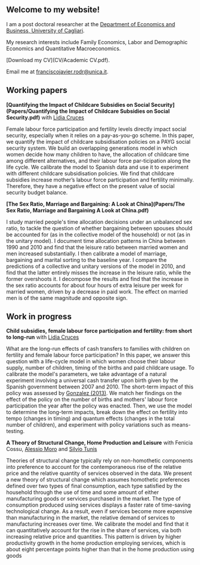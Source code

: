 ## Welcome to my website!

I am a post doctoral researcher at the [Department of Economics and Business, University of Cagliari](https://www.unica.it/unica/en/dip_scienzeecoaziend.page).

My research interests include Family Economics, Labor and Demographic Economics and Quantitative Macroeconomics.

[Download my CV](CV/Academic CV.pdf).

Email me at [franciscojavier.rodr@unica.it](mailto:franciscojavier.rodr@unica.it).

## Working papers

**[Quantifying the Impact of Childcare Subsidies on Social Security](Papers/Quantifying the Impact of Childcare Subsidies on Social Security.pdf)** with [Lidia Cruces](http://economics.uc3m.es/personal/lidia-cruces/)

Female labour force participation and fertility levels directly impact social security, especially when it relies on a pay-as-you-go scheme. In this paper, we quantify the impact of childcare subsidisation policies on a PAYG social security system. We build an overlapping generations model in which women decide how many children to have, the allocation of childcare time among different alternatives, and their labour force par-ticipation along the life cycle. We calibrate the model to Spanish data and use it to experiment with different childcare subsidisation policies. We find that childcare subsidies increase mother’s labour force participation and fertility minimally. Therefore, they have a negative effect on the present value of social security budget balance.

**[The Sex Ratio, Marriage and Bargaining: A Look at China](Papers/The Sex Ratio, Marriage and Bargaining A Look at China.pdf)**

I study married people's time allocation decisions under an unbalanced sex ratio, to tackle the question of whether bargaining between spouses should be accounted for (as in the collective model of the household) or not (as in the unitary model). I document time allocation patterns in China between 1990 and 2010 and find that the leisure ratio between married women and men increased substantially. I then calibrate a model of marriage, bargaining and marital sorting to the baseline year. I compare the predictions of a collective and unitary versions of the model in 2010, and find that the latter entirely misses the increase in the leisure ratio, while the former overshoots it. I decompose the results and find that the increase in the sex ratio accounts for about four hours of extra leisure per week for married women, driven by a decrease in paid work. The effect on married men is of the same magnitude and opposite sign.

## Work in progress 

**Child subsidies, female labour force participation and fertility: from short to long-run** with [Lidia Cruces](http://economics.uc3m.es/personal/lidia-cruces/)

What are the long-run effects of cash transfers to families with children on fertility and female labour force participation? In this paper, we answer this question with a life-cycle model in which women choose their labour supply, number of children, timing of the births and paid childcare usage. To calibrate the model's parameters, we take advantage of a natural experiment involving a universal cash transfer upon birth given by the Spanish government between 2007 and 2010. The short-term impact of this policy was assessed by [Gonzalez (2013)](https://www.aeaweb.org/articles?id=10.1257/pol.5.3.160). We match her findings on the effect of the policy on the number of births and mothers' labour force participation the year after the policy was enacted. Then, we use the model to determine the long-term impacts, break down the effect on fertility into tempo (changes in timing) and quantum effects (changes in the total number of children), and experiment with policy variations such as means-testing.

**A Theory of Structural Change, Home Production and Leisure** with Fenicia Cossu, [Alessio Moro](http://www.alessiomoro.it/) and [Silvio Tunis](https://sites.google.com/view/silviotunis/home-page)

Theories of structural change typically rely on non-homothetic components into preference to account for the contemporaneous rise of the relative price and the relative quantity of services observed in the data. We present a new theory of structural change which assumes homothetic preferences defined over two types of final consumption, each type satisfied by the household through the use of time and some amount of either manufacturing goods or services purchased in the market. The type of consumption produced using services displays a faster rate of time-saving technological change. As a result, even if services become more expensive than manufacturing in the market, the relative demand of services to manufacturing increases over time. We calibrate the model and find that it can quantitatively account for the rise in the share of services, via both increasing relative price and quantities. This pattern is driven by higher productivity growth in the home production employing services, which is about eight percentage points higher than that in the home production using goods


